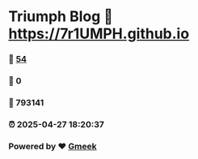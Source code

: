 # Triumph Blog :link: https://7r1UMPH.github.io 
### :page_facing_up: [54](https://7r1UMPH.github.io/tag.html) 
### :speech_balloon: 0 
### :hibiscus: 793141 
### :alarm_clock: 2025-04-27 18:20:37 
### Powered by :heart: [Gmeek](https://github.com/Meekdai/Gmeek)
